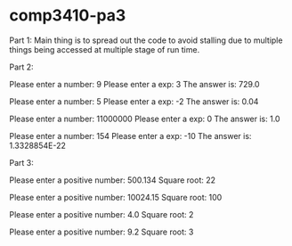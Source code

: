 # comp3410-pa3

Part 1:
Main thing is to spread out the code to avoid stalling due to multiple things being accessed at multiple stage of run time.

Part 2:

Please enter a number: 
9
Please enter a exp: 
3
The answer is: 
729.0

Please enter a number: 
5
Please enter a exp: 
-2
The answer is: 
0.04

Please enter a number: 
11000000
Please enter a exp: 
0
The answer is: 
1.0

Please enter a number: 
154
Please enter a exp: 
-10
The answer is: 
1.3328854E-22

Part 3:

Please enter a positive number: 
500.134
Square root: 
22

Please enter a positive number: 
10024.15
Square root: 
100

Please enter a positive number: 
4.0
Square root: 
2

Please enter a positive number: 
9.2
Square root: 
3